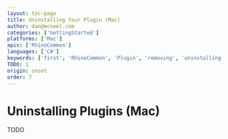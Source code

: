 ```yaml
---
layout: toc-page
title: Uninstalling Your Plugin (Mac)
author: dan@mcneel.com
categories: ['GettingStarted']
platforms: ['Mac']
apis: ['RhinoCommon']
languages: ['C#']
keywords: ['first', 'RhinoCommon', 'Plugin', 'removing', 'uninstalling']
TODO: 1
origin: unset
order: 7
---
```



# Uninstalling Plugins (Mac)

TODO
